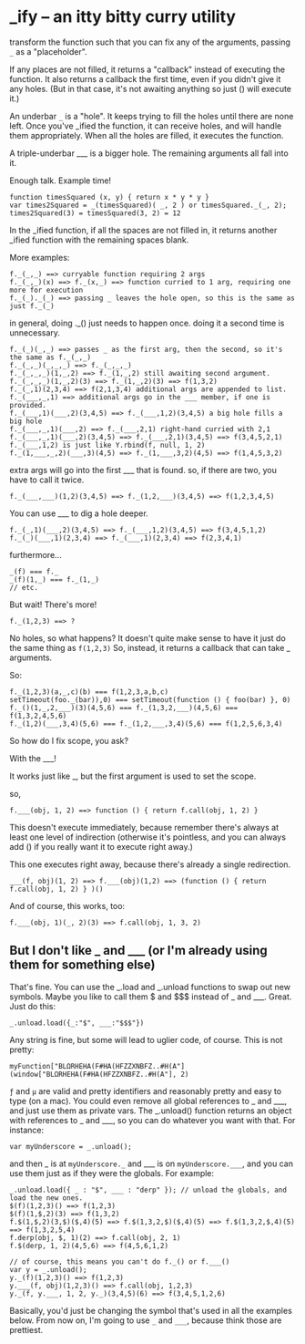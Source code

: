 
# _ify – an itty bitty curry utility

transform the function such that you can fix any of the arguments,
passing `_` as a "placeholder".

If any places are not filled, it returns a "callback" instead of executing the function.
It also returns a callback the first time, even if you didn't give it any holes.
(But in that case, it's not awaiting anything so just () will execute it.)

An underbar `_` is a "hole".  It keeps trying to fill the holes until there are none left.
Once you've \_ified the function, it can receive holes, and will handle them
appropriately.  When all the holes are filled, it executes the function.

A triple-underbar \_\_\_ is a bigger hole.  The remaining arguments all fall into it.

Enough talk. Example time!

	function timesSquared (x, y) { return x * y * y }
	var times2Squared = _(timesSquared)( _, 2 ) or timesSquared._(_, 2);
	times2Squared(3) = timesSquared(3, 2) = 12

In the \_ified function, if all the spaces are not filled in, it returns
another \_ified function with the remaining spaces blank.

More examples:

	f._(_,_) ==> curryable function requiring 2 args
	f._(_,_)(x) ==> f._(x,_) ==> function curried to 1 arg, requiring one more for execution
	f._(_)._(_) ==> passing _ leaves the hole open, so this is the same as just f._(_)

in general, doing .\_() just needs to happen once.	doing it a second time is unnecessary.

	f._(_)(_,_) ==> passes _ as the first arg, then the second, so it's the same as f._(_,_)
	f._(_,_)(_,_,_) ==> f._(_,_,_)
	f._(_,_,_)(1,_,2) ==> f._(1,_,2) still awaiting second argument.
	f._(_,_,_)(1,_,2)(3) ==> f._(1,_,2)(3) ==> f(1,3,2)
	f._(_,1)(2,3,4) ==> f(2,1,3,4) additional args are appended to list.
	f._(___,_,1) ==> additional args go in the ___ member, if one is provided.
	f._(___,1)(___,2)(3,4,5) ==> f._(___,1,2)(3,4,5) a big hole fills a big hole
	f._(___,_,1)(___,2) ==> f._(___,2,1) right-hand curried with 2,1
	f._(___,_,1)(___,2)(3,4,5) ==> f._(___,2,1)(3,4,5) ==> f(3,4,5,2,1)
	f._(___,1,2) is just like Y.rbind(f, null, 1, 2)
	f._(1,___,_,2)(___,3)(4,5) ==> f._(1,___,3,2)(4,5) ==> f(1,4,5,3,2)

extra args will go into the first \_\_\_ that is found. so, if there are two, you have to call it twice.

	f._(___,___)(1,2)(3,4,5) ==> f._(1,2,___)(3,4,5) ==> f(1,2,3,4,5)

You can use \_\_\_ to dig a hole deeper.

	f._(_,1)(___,2)(3,4,5) ==> f._(___,1,2)(3,4,5) ==> f(3,4,5,1,2)
	f._(_)(___,1)(2,3,4) ==> f._(___,1)(2,3,4) ==> f(2,3,4,1)

furthermore...

	_(f) === f._
	_(f)(1,_) === f._(1,_)
	// etc.

But wait! There's more!

	f._(1,2,3) ==> ?

No holes, so what happens?
It doesn't quite make sense to have it just do the same thing as `f(1,2,3)`
So, instead, it returns a callback that can take \_ arguments.

So:

	f._(1,2,3)(a,_,c)(b) === f(1,2,3,a,b,c)
	setTimeout(foo._(bar)),0) === setTimeout(function () { foo(bar) }, 0)
	f._()(1,_,2,___)(3)(4,5,6) === f._(1,3,2,___)(4,5,6) === f(1,3,2,4,5,6)
	f._(1,2)(___,3,4)(5,6) === f._(1,2,___,3,4)(5,6) === f(1,2,5,6,3,4)

So how do I fix scope, you ask?

With the \_\_\_!

It works just like \_, but the first argument is used to set the scope.

so,

	f.___(obj, 1, 2) ==> function () { return f.call(obj, 1, 2) }

This doesn't execute immediately, because remember there's always at least one
level of indirection (otherwise it's pointless, and you can always add ()
if you really want it to execute right away.)

This one executes right away, because there's already a single redirection.

	___(f, obj)(1, 2) ==> f.___(obj)(1,2) ==> (function () { return f.call(obj, 1, 2) } )()

And of course, this works, too:

	f.___(obj, 1)(_, 2)(3) ==> f.call(obj, 1, 3, 2)

## But I don't like \_ and \_\_\_ (or I'm already using them for something else)

That's fine.  You can use the \_.load and \_.unload functions to swap out new symbols.  Maybe you like
to call them $ and $$$ instead of \_ and \_\_\_.  Great.  Just do this:

	_.unload.load({_:"$", ___:"$$$"})

Any string is fine, but some will lead to uglier code, of course.  This is not pretty:

	myFunction["BLΩRHEHA(F#HA(HFZZXNBFZ..#H(A"](window["BLΩRHEHA(F#HA(HFZZXNBFZ..#H(A"], 2)

`ƒ` and `µ` are valid and pretty identifiers and reasonably pretty and easy to type (on a mac).
You could even remove all global references to \_ and \_\_\_, and just use them as private vars.
The \_.unload() function returns an object with references to \_ and \_\_\_, so you can
do whatever you want with that. For instance:

	var myUnderscore = _.unload();

and then \_ is at `myUnderscore._` and \_\_\_ is on `myUnderscore.___`, and you can use
them just as if they were the globals.  For example:

	_.unload.load({ _ : "$", ___ : "derp" }); // unload the globals, and load the new ones.
	$(f)(1,2,3)() ==> f(1,2,3)
	$(f)(1,$,2)(3) ==> f(1,3,2)
	f.$(1,$,2)(3,$)($,4)(5) ==> f.$(1,3,2,$)($,4)(5) ==> f.$(1,3,2,$,4)(5) ==> f(1,3,2,5,4)
	f.derp(obj, $, 1)(2) ==> f.call(obj, 2, 1)
	f.$(derp, 1, 2)(4,5,6) ==> f(4,5,6,1,2)
	
	// of course, this means you can't do f._() or f.___()
	var y = _.unload();
	y._(f)(1,2,3)() ==> f(1,2,3)
	y.___(f, obj)(1,2,3)() ==> f.call(obj, 1,2,3)
	y._(f, y.___, 1, 2, y._)(3,4,5)(6) ==> f(3,4,5,1,2,6)

Basically, you'd just be changing the symbol that's used in all the examples below.  From now on, I'm going to use `_` and `___`, because think those are prettiest.

